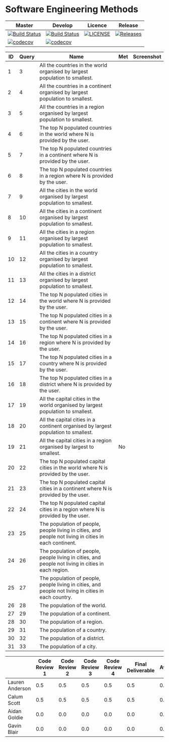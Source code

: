# Software Engineering Methods

| Master | Develop | Licence | Release |
|--------|---------|---------|---------|
| [![Build Status](https://travis-ci.org/GroupNumber-21/Group21.svg?branch=master)](https://travis-ci.org/GroupNumber-21/Group21) |[![Build Status](https://travis-ci.org/GroupNumber-21/Group21.svg?branch=develop)](https://travis-ci.org/GroupNumber-21/Group21)| [![LICENSE](https://img.shields.io/github/license/GroupNumber-21/Group21.svg?style=flat-square)](https://github.com/GroupNumber-21/Group21/blob/master/LICENSE)| [![Releases](https://img.shields.io/github/release/GroupNumber-21/Group21/all.svg?style=flat-square)](https://github.com/GroupNumber21/Group21/releases) |
| [![codecov](https://codecov.io/gh/GroupNumber-21/Group21/branch/master/graph/badge.svg)](https://codecov.io/gh/GroupNumber-21/Group21) | [![codecov](https://codecov.io/gh/GroupNumber-21/Group21/branch/develop/graph/badge.svg)](https://codecov.io/gh/GroupNumber-21/Group21) | | | 

| ID | Query | Name | Met | Screenshot |
| --- | --- | --- | --- | --- |
| 1 | 3 | All the countries in the world organised by largest population to smallest. |  |  |
| 2 | 4 | All the countries in a continent organised by largest population to smallest. |  |  |
| 3 | 5 | All the countries in a region organised by largest population to smallest. |  |  |
| 4 | 6 | The top N populated countries in the world where N is provided by the user. |  |  |
| 5 | 7 | The top N populated countries in a continent where N is provided by the user. |  |  |
| 6 | 8 | The top N populated countries in a region where N is provided by the user. |  |  |
| 7 | 9 | All the cities in the world organised by largest population to smallest. | |  |
| 8 | 10 | All the cities in a continent organised by largest population to smallest. |  |  |
| 9 | 11 | All the cities in a region organised by largest population to smallest. |  |  |
| 10 | 12 | All the cities in a country organised by largest population to smallest. |  |  |
| 11 | 13 | All the cities in a district organised by largest population to smallest. |  |  |
| 12 | 14 | The top N populated cities in the world where N is provided by the user. |  |  |
| 13 | 15 | The top N populated cities in a continent where N is provided by the user. |  |  |
| 14 | 16 | The top N populated cities in a region where N is provided by the user. |  |  |
| 15 | 17 | The top N populated cities in a country where N is provided by the user. |  |  |
| 16 | 18 | The top N populated cities in a district where N is provided by the user. |  |  |
| 17 | 19 | All the capital cities in the world organised by largest population to smallest. |  |  |
| 18 | 20 | All the capital cities in a continent organised by largest population to smallest. |  |  |
| 19 | 21 | All the capital cities in a region organised by largest to smallest. | No |  |
| 20 | 22 | The top N populated capital cities in the world where N is provided by the user. |  |  |
| 21 | 23 | The top N populated capital cities in a continent where N is provided by the user. |  |  |
| 22 | 24 | The top N populated capital cities in a region where N is provided by the user. |  |  |
| 23 | 25 | The population of people, people living in cities, and people not living in cities in each continent. |  |  |
| 24 | 26 | The population of people, people living in cities, and people not living in cities in each region. |   |  |
| 25 | 27 | The population of people, people living in cities, and people not living in cities in each country. |  |  |
| 26 | 28 | The population of the world. |   |  |
| 27 | 29 | The population of a continent. |  |  |
| 28 | 30 | The population of a region. |  |  |
| 29 | 31 | The population of a country. |  |  |
| 30 | 32 | The population of a district. |  |  |
| 31 | 33 | The population of a city. |  | |

|      | Code Review 1 | Code Review 2 | Code Review 3 | Code Review 4 | Final Deliverable | Average |
|------|---------------|---------------|---------------|---------------|-------------------|-------|
| Lauren Anderson | 0.5 | 0.5 | 0.5 | 0.5 | 0.5 | 0.5 |
| Calum Scott | 0.5 | 0.5 | 0.5 | 0.5 | 0.5 | 0.5 |
| Aidan Goldie | 0.0 | 0.0 | 0.0 | 0.0 | 0.0 | 0.0 |
| Gavin Blair | 0.0 | 0.0 | 0.0 | 0.0 | 0.0 | 0.0 |
